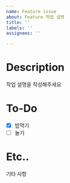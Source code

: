 ```yaml
---
name: Feature issue
about: Feature 작업 설명
title: ''
labels: ''
assignees: ''

---
```


# Description
작업 설명을 작성해주세요

# To-Do
- [x] 밥먹기
- [ ] 놀기

# Etc..
기타 사항
